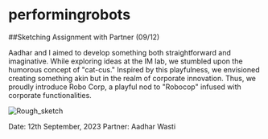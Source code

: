 # performingrobots

##Sketching Assignment with Partner (09/12)

Aadhar and I aimed to develop something both straightforward and imaginative. While exploring ideas at the IM lab, we stumbled upon the humorous concept of "cat-cus." Inspired by this playfulness, we envisioned creating something akin but in the realm of corporate innovation. Thus, we proudly introduce Robo Corp, a playful nod to "Robocop" infused with corporate functionalities.

![Rough_sketch](https://github.com/sparuthi/performingrobots/assets/99080736/f53797e2-b9f4-4192-9639-3ab1fe0ac0b1)

Date: 12th September, 2023
Partner: Aadhar Wasti 


